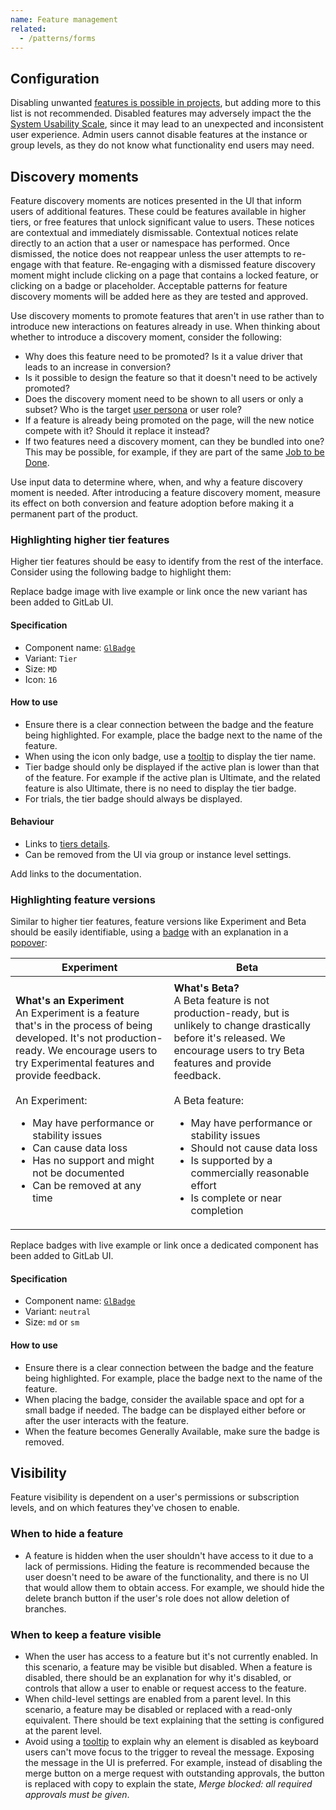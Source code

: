 ```yaml
---
name: Feature management
related:
  - /patterns/forms
---
```


## Configuration

Disabling unwanted [features is possible in projects](https://docs.gitlab.com/ee/user/project/settings/#sharing-and-permissions), but adding more to this list is not recommended. Disabled features may adversely impact the the [System Usability Scale](https://about.gitlab.com/handbook/engineering/ux/performance-indicators/system-usability-scale/), since it may lead to an unexpected and inconsistent user experience. Admin users cannot disable features at the instance or group levels, as they do not know what functionality end users may need.

## Discovery moments

Feature discovery moments are notices presented in the UI that inform users of additional features. These could be features available in higher tiers, or free features that unlock significant value to users. These notices are contextual and immediately dismissable. Contextual notices relate directly to an action that a user or namespace has performed. Once dismissed, the notice does not reappear unless the user attempts to re-engage with that feature. Re-engaging with a dismissed feature discovery moment might include clicking on a page that contains a locked feature, or clicking on a badge or placeholder. Acceptable patterns for feature discovery moments will be added here as they are tested and approved.

Use discovery moments to promote features that aren't in use rather than to introduce new interactions on features already in use. When thinking about whether to introduce a discovery moment, consider the following:

* Why does this feature need to be promoted? Is it a value driver that leads to an increase in conversion?
* Is it possible to design the feature so that it doesn't need to be actively promoted? 
* Does the discovery moment need to be shown to all users or only a subset? Who is the target [user persona](https://about.gitlab.com/handbook/marketing/strategic-marketing/roles-personas/#user-personas) or user role?
* If a feature is already being promoted on the page, will the new notice compete with it? Should it replace it instead?
* If two features need a discovery moment, can they be bundled into one? This may be possible, for example, if they are part of the same [Job to be Done](https://about.gitlab.com/handbook/engineering/ux/jobs-to-be-done/).

Use input data to determine where, when, and why a feature discovery moment is needed. After introducing a feature discovery moment, measure its effect on both conversion and feature adoption before making it a permanent part of the product.

### Highlighting higher tier features

Higher tier features should be easy to identify from the rest of the interface. Consider using the following badge to highlight them: 

<figure-img alt="Premium feature badge" label="Higher tier feature badge" src="/img/higher-tier-feature-badges.svg"></figure-img>

<todo>Replace badge image with live example or link once the new variant has been added to GitLab UI.</todo>
 
#### Specification

* Component name: [`GlBadge`](https://design.gitlab.com/components/badge/code)
* Variant: `Tier`
* Size: `MD`
* Icon: `16`

#### How to use

* Ensure there is a clear connection between the badge and the feature being highlighted. For example, place the badge next to the name of the feature.
* When using the icon only badge, use a [tooltip](/components/tooltip) to display the tier name.
* Tier badge should only be displayed if the active plan is lower than that of the feature. For example if the active plan is Ultimate, and the related feature is also Ultimate, there is no need to display the tier badge.
* For trials, the tier badge should always be displayed.

#### Behaviour

* Links to [tiers details](https://about.gitlab.com/pricing/).
* Can be removed from the UI via group or instance level settings.

<todo>Add links to the documentation.</todo>

### Highlighting feature versions

Similar to higher tier features, feature versions like Experiment and Beta should be easily identifiable, using a [badge](/components/badge/) with an explanation in a [popover](/components/popover):

| Experiment | Beta |
| ------ | ------ |
| <figure-img label="Experiment feature badge" src="/img/experiment-feature-badge.svg"></figure-img> | <figure-img label="Beta feature badge" src="/img/beta-feature-badge.svg"></figure-img> |
| **What's an Experiment**<br>An Experiment is a feature that's in the process of being developed. It's not production-ready. We encourage users to try Experimental features and provide feedback.<br><br>An Experiment:<ul><li>May have performance or stability issues</li><li>Can cause data loss</li><li>Has no support and might not be documented</li><li>Can be removed at any time</li></ul> | **What's Beta?**<br>A Beta feature is not production-ready, but is unlikely to change drastically before it's released. We encourage users to try Beta features and provide feedback.<br><br>A Beta feature:<ul><li>May have performance or stability issues</li><li>Should not cause data loss</li><li>Is supported by a commercially reasonable effort</li><li>Is complete or near completion</li></ul> |

<todo>Replace badges with live example or link once a dedicated component has been added to GitLab UI.</todo>
#### Specification

* Component name: [`GlBadge`](https://design.gitlab.com/components/badge/code)
* Variant: `neutral`
* Size: `md` or `sm`

#### How to use

* Ensure there is a clear connection between the badge and the feature being highlighted. For example, place the badge next to the name of the feature. 
* When placing the badge, consider the available space and opt for a small badge if needed. The badge can be displayed either before or after the user interacts with the feature.
* When the feature becomes Generally Available, make sure the badge is removed.  

## Visibility

Feature visibility is dependent on a user's permissions or subscription levels, and on which features they've chosen to enable.

### When to hide a feature

* A feature is hidden when the user shouldn't have access to it due to a lack of permissions. Hiding the feature is recommended because the user doesn't need to be aware of the functionality, and there is no UI that would allow them to obtain access. For example, we should hide the delete branch button if the user's role does not allow deletion of branches.

### When to keep a feature visible

* When the user has access to a feature but it's not currently enabled. In this scenario, a feature may be visible but disabled. When a feature is disabled, there should be an explanation for why it's disabled, or controls that allow a user to enable or request access to the feature.
* When child-level settings are enabled from a parent level. In this scenario, a feature may be disabled or replaced with a read-only equivalent. There should be text explaining that the setting is configured at the parent level.
* Avoid using a [tooltip](/components/tooltip) to explain why an element is disabled as keyboard users can't move focus to the trigger to reveal the message. Exposing the message in the UI is preferred. For example, instead of disabling the merge button on a merge request with outstanding approvals, the button is replaced with copy to explain the state, _Merge blocked: all required approvals must be given_.
